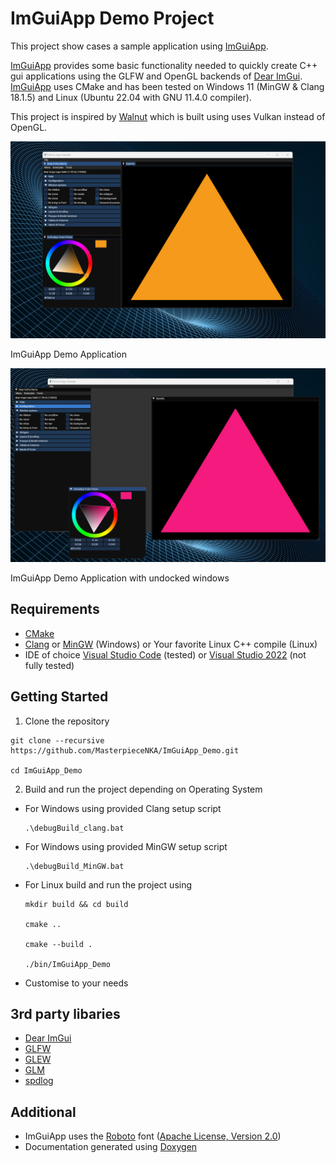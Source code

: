 # ImGuiApp Demo Project

This project show cases a sample application using [ImGuiApp](https://github.com/MasterpieceNKA/ImGuiApp).

[ImGuiApp](https://github.com/MasterpieceNKA/ImGuiApp) provides some basic functionality needed to quickly create C++ gui applications using the GLFW and OpenGL backends of [Dear ImGui](https://github.com/ocornut/imgui). [ImGuiApp](https://github.com/MasterpieceNKA/ImGuiApp) uses CMake and has been tested on Windows 11 (MinGW & Clang 18.1.5) and Linux (Ubuntu 22.04 with GNU 11.4.0 compiler).

This project is inspired by [Walnut](https://github.com/StudioCherno/Walnut) which is built using uses Vulkan instead of OpenGL.

![Image of ImGuiApp Demo](figures/fig_1.png)

ImGuiApp Demo Application





![Image of ImGuiApp Demo with undocked windows](figures/fig_2.png)

ImGuiApp Demo Application with undocked windows


## Requirements
- [CMake](https://cmake.org/)
- [Clang](https://clang.llvm.org/) or [MinGW](https://www.mingw-w64.org/) (Windows) or Your favorite Linux C++ compile (Linux)
- IDE of choice [Visual Studio Code](https://code.visualstudio.com/) (tested) or [Visual Studio 2022](https://visualstudio.com) (not fully tested)

## Getting Started
1. Clone the repository

```
git clone --recursive https://github.com/MasterpieceNKA/ImGuiApp_Demo.git

cd ImGuiApp_Demo
``` 

2. Build and run the project depending on Operating System
- For Windows using provided Clang setup script

    ```
    .\debugBuild_clang.bat
    ``` 
- For Windows using provided MinGW setup script

    ```
    .\debugBuild_MinGW.bat
    ``` 
- For Linux build and run the project using

    ```
    mkdir build && cd build

    cmake ..

    cmake --build .

    ./bin/ImGuiApp_Demo
    ``` 
- Customise to your needs




## 3rd party libaries
- [Dear ImGui](https://github.com/ocornut/imgui)
- [GLFW](https://github.com/glfw/glfw)
- [GLEW](https://github.com/nigels-com/glew)
- [GLM](https://github.com/g-truc/glm)
- [spdlog](https://github.com/gabime/spdlog)


## Additional
- ImGuiApp uses the [Roboto](https://fonts.google.com/specimen/Roboto) font ([Apache License, Version 2.0](https://www.apache.org/licenses/LICENSE-2.0))
- Documentation generated using [Doxygen](https://www.doxygen.nl/)

